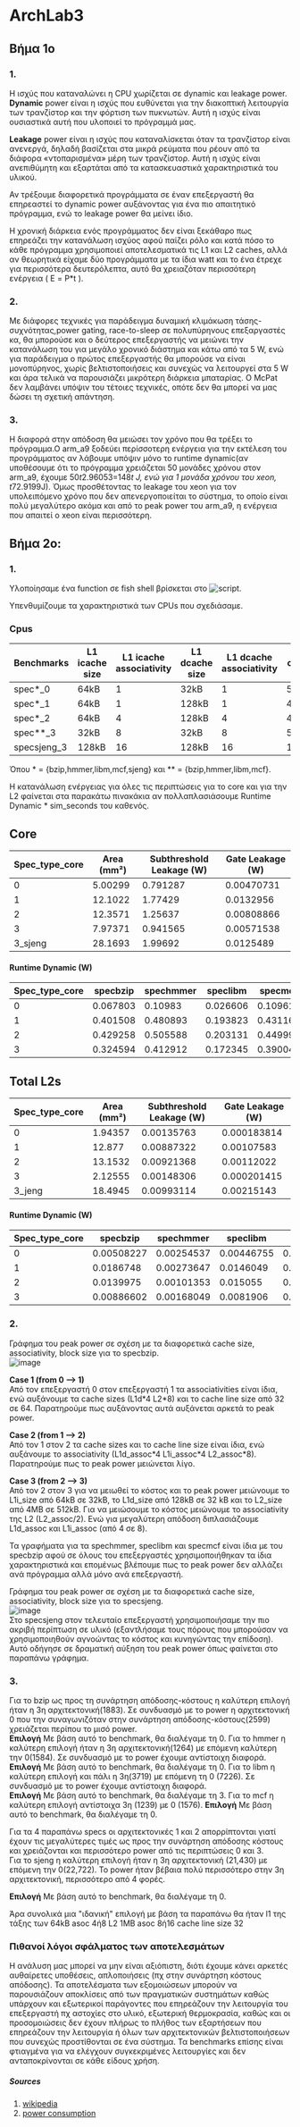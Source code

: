 # ArchLab3

## Βήμα 1ο

### 1.
Η ισχύς που καταναλώνει η CPU χωρίζεται σε dynamic και leakage power.  
**Dynamic** power είναι η ισχύς που ευθύνεται για την διακοπτική λειτουργία των τρανζίστορ και την φόρτιση των πυκνωτών. Αυτή η ισχύς είναι ουσιαστικά αυτή που υλοποιεί το πρόγραμμά μας.  

**Leakage** power είναι η ισχύς που καταναλίσκεται όταν τα τρανζίστορ είναι ανενεργά, δηλαδή βασίζεται στα μικρά ρεύματα που ρέουν από τα διάφορα «ντοπαρισμένα» μέρη των τρανζίστορ. Αυτή η ισχύς είναι ανεπιθύμητη και εξαρτάται από τα κατασκευαστικά χαρακτηριστικά του υλικού.

Αν τρέξουμε διαφορετικά προγράμματα σε έναν επεξεργαστή θα επηρεαστεί το dynamic power αυξάνοντας για ένα πιο απαιτητικό πρόγραμμα, ενώ το leakage power θα μείνει ίδιο.  

Η χρονική διάρκεια ενός προγράμματος δεν είναι ξεκάθαρο πως επηρεάζει την κατανάλωση ισχύος αφού παίζει ρόλο και κατά πόσο το κάθε πρόγραμμα χρησιμοποιεί αποτελεσματικά τις L1 και L2 caches, αλλά αν θεωρητικά είχαμε δύο προγράμματα με τα ίδια watt και το ένα έτρεχε για περισσότερα δευτερόλεπτα, αυτό θα χρειαζόταν περισσότερη ενέργεια ( Ε = P\*t ).


### 2.
Με διάφορες τεχνικές για παράδειγμα δυναμική κλιμάκωση τάσης-συχνότητας,power gating, race-to-sleep σε πολυπύρηνους επεξαργαστές κα, θα μπορούσε και ο δεύτερος επεξεργαστής να μειώνει την κατανάλωση του για μεγάλο χρονικό διάστημα και κάτω από τα 5 W, ενώ για παράδειγμα ο πρώτος επεξεργαστής θα μπορούσε να είναι μονοπύρηνος, χωρίς βελτιστοποιήσεις και συνεχώς να λειτουργεί στα 5 W και άρα τελικά να παρουσιάζει μικρότερη διάρκεια μπαταρίας. O McPat δεν λαμβάνει υπόψιν του τέτοιες τεχνικές, οπότε δεν θα μπορεί να μας δώσει τη σχετική απάντηση.

### 3.
Η διαφορά στην απόδοση θα μειώσει τον χρόνο που θα τρέξει το πρόγραμμα.Ο arm_a9 ξοδεύει περίσσοτερη ενέργεια για την εκτέλεση του προγράμματος αν λάβουμε υπόψιν μόνο το runtime dynamic(αν υποθέσουμε ότι το πρόγραμμα χρειάζεται 50 μονάδες χρόνου στον arm_a9, έχουμε 50*t*2.96053=148*t J, ενώ για 1 μονάδα χρόνου του xeon, t*72.9199J). Όμως προσθέτοντας το leakage του xeon για τον υπολειπόμενο χρόνο που δεν απενεργοποιείται το σύστημα, το οποίο είναι πολύ μεγαλύτερο ακόμα και από το peak power του arm_a9, η ενέργεια που απαιτεί ο xeon είναι περισσότερη. 


## Βήμα 2ο:

### 1.
Υλοποίησαμε ένα function σε fish shell βρίσκεται στο ![script](https://github.com/arckokap/ArchLab3/blob/main/script).

Υπενθυμίζουμε τα χαρακτηριστικά των CPUs που σχεδιάσαμε.

### Cpus
|Benchmarks|L1 icache size|L1 icache associativity| L1 dcache size|L1 dcache associativity|L2 cache size|L2 cache associativity| cache line size|
|--|--|--|--|--|--|--|--|
|spec*\_0|64kB|1|32kB|1|512kB|2|32|
|spec*\_1|64kB|1|128kB|1|4MB|2|64|
|spec*\_2|64kB|4|128kB|4|4MB|16|64|
|spec**\_3|32kB|8|32kB|8|512kB|8|64|
|specsjeng\_3|128kB|16|128kB|16|1MB|16|128|

Όπου * = {bzip,hmmer,libm,mcf,sjeng} και ** = {bzip,hmmer,libm,mcf}.

Η κατανάλωση ενέργειας για όλες τις περιπτώσεις για το core και για την L2 φαίνεται στα παρακάτω πινακάκια αν πολλαπλασιάσουμε Runtime Dynamic * sim_seconds του καθενός.  

## Core
|Spec_type_core|Area (mm²)| Subthreshold Leakage (W)| Gate Leakage (W)|
|---|----| --- | --- |
|0 |5.00299 |0.791287|0.00470731|
|1 | 12.1022|1.77429|0.0132956|
|2 |12.3571|1.25637 |0.00808866|
|3|7.97371|0.941565|0.00571538|
|3_sjeng|28.1693|1.99692|0.0125489|

#### Runtime Dynamic (W)
|Spec_type_core| specbzip |spechmmer|speclibm|specmcf|specsjeng|
|--------------|----------|---------|--------|-------|---------|
|0|0.067803|0.10983|0.026606|0.109616|0.0125405|
|1|0.401508|0.480893|0.193823|0.431161|0.123573|
|2|0.429258|0.505588|0.203131|0.44999|0.129277|
|3|0.324594|0.412912|0.172345|0.390049|0.892275|

## Total L2s
|Spec_type_core|Area (mm²)| Subthreshold Leakage (W)| Gate Leakage (W)|
|---|----| --- | --- |
|0|1.94357|0.00135763|0.000183814|
|1|12.877|0.00887322|0.00107583|
|2|13.1532|0.00921368|0.00112022|
|3|2.12555|0.00148306|0.000201415|
|3_jeng|18.4945|0.00993114|0.00215143|

#### Runtime Dynamic (W)
|Spec_type_core| specbzip |spechmmer|speclibm|specmcf|specsjeng|
|--------------|----------|---------|--------|-------|---------|
|0|0.00508227|0.00254537 |0.00446755| 0.00147971| 0.00500695|
|1|0.0186748|0.00273647 |0.0146049|0.00200931|0.017608|
|2|0.0139975|0.00101353|0.015055|0.00160801|0.0181217|
|3|0.00886602|0.00168049|0.0081906|0.00090845|0.018908|

### 2.  

Γράφημα του peak power σε σχέση με τα διαφορετικά cache size, associativity, block size για το specbzip.  
![image](https://user-images.githubusercontent.com/118390492/207936630-ec59699a-c56b-4289-88be-42a19c61abc2.png)  

**Case 1 (from 0 --> 1)**  
Από τον επεξεργαστή 0 στον επεξεργαστή 1 τα associativities είναι ίδια, ενώ αυξάνουμε τα cache sizes (L1d\*4 L2\*8) και το cache line size από 32 σε 64. Παρατηρούμε πως αυξάνοντας αυτά αυξάνεται αρκετά το peak power.  

**Case 2 (from 1 --> 2)**  
Από τον 1 στον 2 τα cache sizes και το cache line size είναι ίδια, ενώ αυξάνουμε το associativity (L1d_assoc\*4 L1i_assoc\*4 L2_assoc\*8). Παρατηρούμε πως το peak power μειώνεται λίγο.  

**Case 3 (from 2 --> 3)**  
Από τον 2 στον 3 για να μειωθεί το κόστος και το peak power μειώνουμε το L1i_size από 64kB σε 32kB, το L1d_size από 128kB σε 32 kB και το L2_size από 4MB σε 512kB. Για να μειώσουμε το κόστος μειώνουμε το associativity της L2 (L2_assoc/2). Ενώ για μεγαλύτερη απόδοση διπλασιάζουμε L1d_assoc και L1i_assoc (από 4 σε 8).    

Τα γραφήματα για τα spechmmer, speclibm και specmcf είναι ίδια με του specbzip αφού σε όλους του επεξεργαστές χρησιμοποιήθηκαν τα ίδια χαρακτηριστικά και επομένως βλέπουμε πως το peak power δεν αλλάζει ανά πρόγραμμα αλλά μόνο ανά επεξεργαστή.  


Γράφημα του peak power σε σχέση με τα διαφορετικά cache size, associativity, block size για το specsjeng.  
![image](https://user-images.githubusercontent.com/118390492/207937739-9ba583ef-9ea6-4c70-836f-629a5f889e80.png)  
Στο specsjeng στον τελευταίο επεξεργαστή χρησιμοποιήσαμε την πιο ακριβή περίπτωση σε υλικό (εξαντλήσαμε τους πόρους που μπορούσαν να χρησιμοποιηθούν αγνοώντας το κόστος και κυνηγώντας την επίδοση). Αυτό οδήγησε σε δραματική αύξηση του peak power όπως φαίνεται στο παραπάνω γράφημα.  

### 3.  
 Για το bzip ως προς τη συνάρτηση απόδοσης-κόστους η καλύτερη επιλογή ήταν η 3η αρχιτεκτονική(1883). Σε συνδυασμό με το power η αρχιτεκτονική 0 που την συναγωνιζόταν στην συνάρτηση απόδοσης-κόστους(2599) χρειάζεται περίπου το μισό power.  
**Επιλογή**  Με βάση αυτό το benchmark, θα διαλέγαμε τη 0.
Για το hmmer η καλύτερη επιλογή ήταν η 3η αρχιτεκτονική(1264) με επόμενη καλύτερη την 0(1584). Σε συνδυασμό με το power έχουμε αντίστοιχη διαφορά.  
**Επιλογή**  Με βάση αυτό το benchmark, θα διαλέγαμε τη 0.
 Για το libm η καλύτερη επιλογή και πάλι η 3η(3719) με επόμενη τη 0 (7226). Σε συνδυασμό με το power έχουμε αντίστοιχη διαφορά.  
 **Επιλογή**  Με βάση αυτό το benchmark, θα διαλέγαμε τη 3.
 Για το mcf η καλύτερη επιλογή αντίστοιχα 3η (1239) με 0 (1576).
 **Επιλογή**  Με βάση αυτό το benchmark, θα διαλέγαμε τη 0.
 
 Για τα 4 παραπάνω specs οι αρχιτεκτονικές 1 και 2 απορρίπτονται γιατί έχουν τις μεγαλύτερες τιμές ως προς την συνάρτηση απόδοσης κόστους και χρειάζονται και περισσότερο power από τις περιπτώσεις 0 και 3.  
 Για το sjeng η καλύτερη επιλογή ήταν η 3η αρχιτεκτονική (21,430) με επόμενη την 0(22,722). Το power ήταν βέβαια πολύ περισσότερο στην 3η αρχιτεκτονική, περισσότερο από 4 φορές.  

**Επιλογή**  Με βάση αυτό το benchmark, θα διαλέγαμε τη 0.

Άρα συνολικά μια "ιδανική" επιλογή με βάση τα παραπάνω θα ήταν l1 της τάξης των 64kB asoc 4ή8 
L2 1MB asoc 8ή16
cache line size 32

### Πιθανοί λόγοι σφάλματος των αποτελεσμάτων  

Η ανάλυση μας μπορεί να μην είναι αξιόπιστη, διότι έχουμε κάνει αρκετές αυθαίρετες υποθέσεις, απλοποιήσεις (πχ στην συνάρτηση κόστους απόδοσης). Τα αποτελέσματα των εξομοιώσεων μπορούν να παρουσιάζουν αποκλίσεις από των πραγματικών συστημάτων καθώς υπάρχουν και εξωτερικοί παράγοντες που επηρεάζουν την λειτουργία του επεξεργαστή πχ αστοχίες στο υλικό, εξωτερική θερμοκρασία, καθώς και οι προσομοιώσεις δεν έχουν πλήρως το πλήθος των εξαρτήσεων που επηρεάζουν την λειτουργία ή όλων των αρχιτεκτονικών βελτιστοποιήσεων που συνεχώς προστίθονται σε ένα σύστημα. Τα benchmarks επίσης είναι φτιαγμένα για να ελέγχουν συγκεκριμένες λειτουργίες και δεν ανταποκρίνονται σε κάθε είδους χρήση.


##### Sources
1. [wikipedia](https://en.wikipedia.org/wiki/Processor_power_dissipation#cite_note-11)
2. [power consumption](https://semiengineering.com/knowledge_centers/low-power/low-power-design/power-consumption/)
